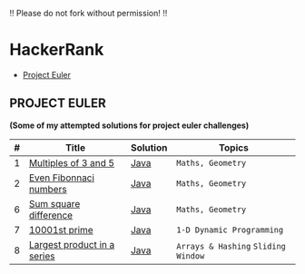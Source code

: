 ‼️ Please do not fork without permission! ‼️

# HackerRank
* [Project Euler](#project-euler)
## **PROJECT EULER**
**(Some of my attempted solutions for project euler challenges)**

| **#** | **Title** | **Solution** | **Topics** |
|-------|----------|-----------|----------------|
| 1 | [Multiples of 3 and 5](https://www.hackerrank.com/contests/projecteuler/challenges/euler001/problem?isFullScreen=true) | [Java](/Project%20Euler/ProjectEuler1.java) | `Maths, Geometry` |
| 2 | [Even Fibonnaci numbers](https://www.hackerrank.com/contests/projecteuler/challenges/euler002/problem?isFullScreen=true) | [Java](/Project%20Euler/ProjectEuler2.java) | `Maths, Geometry` |
| 6 | [Sum square difference](https://www.hackerrank.com/contests/projecteuler/challenges/euler006/problem?isFullScreen=true) | [Java](/Project%20Euler/ProjectEuler6.java) | `Maths, Geometry` |
| 7 | [10001st prime](https://www.hackerrank.com/contests/projecteuler/challenges/euler007/problem?isFullScreen=true) | [Java](/Project%20Euler/ProjectEuler7.java) | `1-D Dynamic Programming` |
| 8 | [Largest product in a series](https://www.hackerrank.com/contests/projecteuler/challenges/euler008/problem?isFullScreen=true) | [Java](/Project%20Euler/ProjectEuler8.java) | `Arrays & Hashing` `Sliding Window` |
